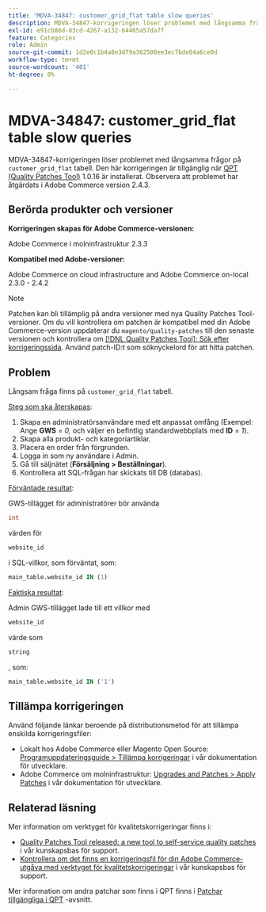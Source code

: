 ```yaml
---
title: 'MDVA-34847: customer_grid_flat table slow queries'
description: MDVA-34847-korrigeringen löser problemet med långsamma frågor i tabellen "customer_grid_flat". Den här korrigeringen är tillgänglig när [QPT-verktyget (Quality Patches Tool)](/help/announcements/adobe-commerce-announcements/magento-quality-patches-released-new-tool-to-self-serve-quality-patches.md) 1.0.16 är installerat. Observera att problemet har åtgärdats i Adobe Commerce version 2.4.3.
exl-id: e91cb86d-83cd-4267-a132-64465a57da7f
feature: Categories
role: Admin
source-git-commit: 1d2e0c1b4a8e3d79a362500ee3ec7bde84a6ce0d
workflow-type: tm+mt
source-wordcount: '401'
ht-degree: 0%

---
```


# MDVA-34847: customer_grid_flat table slow queries

MDVA-34847-korrigeringen löser problemet med långsamma frågor på `customer_grid_flat` tabell. Den här korrigeringen är tillgänglig när [QPT (Quality Patches Tool)](/help/announcements/adobe-commerce-announcements/magento-quality-patches-released-new-tool-to-self-serve-quality-patches.md) 1.0.16 är installerat. Observera att problemet har åtgärdats i Adobe Commerce version 2.4.3.

## Berörda produkter och versioner

**Korrigeringen skapas för Adobe Commerce-versionen:**

Adobe Commerce i molninfrastruktur 2.3.3

**Kompatibel med Adobe-versioner:**

Adobe Commerce on cloud infrastructure and Adobe Commerce on-local 2.3.0 - 2.4.2

>[!NOTE]
>
>Patchen kan bli tillämplig på andra versioner med nya Quality Patches Tool-versioner. Om du vill kontrollera om patchen är kompatibel med din Adobe Commerce-version uppdaterar du `magento/quality-patches` till den senaste versionen och kontrollera om [[!DNL Quality Patches Tool]: Sök efter korrigeringssida](https://devdocs.magento.com/quality-patches/tool.html#patch-grid). Använd patch-ID:t som söknyckelord för att hitta patchen.

## Problem

Långsam fråga finns på `customer_grid_flat` tabell.

<u>Steg som ska återskapas</u>:

1. Skapa en administratörsanvändare med ett anpassat omfång (Exempel: Ange **GWS** = *0,* och väljer en befintlig standardwebbplats med **ID** = *1*).
1. Skapa alla produkt- och kategoriartiklar.
1. Placera en order från förgrunden.
1. Logga in som ny användare i Admin.
1. Gå till säljnätet (**Försäljning > Beställningar**).
1. Kontrollera att SQL-frågan har skickats till DB (databas).

<u>Förväntade resultat</u>:

GWS-tillägget för administratörer bör använda

```sql
int
```

värden för

```sql
website_id
```

i SQL-villkor, som förväntat, som:

```sql
main_table.website_id IN (1)
```

<u>Faktiska resultat</u>:

Admin GWS-tillägget lade till ett villkor med

```sql
website_id
```

värde som

```sql
string
```

, som:

```sql
main_table.website_id IN ('1')
```

## Tillämpa korrigeringen

Använd följande länkar beroende på distributionsmetod för att tillämpa enskilda korrigeringsfiler:

* Lokalt hos Adobe Commerce eller Magento Open Source: [Programuppdateringsguide > Tillämpa korrigeringar](https://devdocs.magento.com/guides/v2.4/comp-mgr/patching/mqp.html) i vår dokumentation för utvecklare.
* Adobe Commerce om molninfrastruktur: [Upgrades and Patches > Apply Patches](https://devdocs.magento.com/cloud/project/project-patch.html) i vår dokumentation för utvecklare.

## Relaterad läsning

Mer information om verktyget för kvalitetskorrigeringar finns i:

* [Quality Patches Tool released: a new tool to self-service quality patches](/help/announcements/adobe-commerce-announcements/magento-quality-patches-released-new-tool-to-self-serve-quality-patches.md) i vår kunskapsbas för support.
* [Kontrollera om det finns en korrigeringsfil för din Adobe Commerce-utgåva med verktyget för kvalitetskorrigeringar](/help/support-tools/patches-available-in-qpt-tool/check-patch-for-magento-issue-with-magento-quality-patches.md) i vår kunskapsbas för support.

Mer information om andra patchar som finns i QPT finns i [Patchar tillgängliga i QPT](https://support.magento.com/hc/en-us/sections/360010506631-Patches-available-in-QPT-tool-) -avsnitt.
